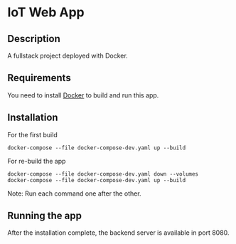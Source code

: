 # IoT Web App

## Description

A fullstack project deployed with Docker.

## Requirements

You need to install [Docker](https://docs.docker.com/desktop/install/windows-install/) to build and run this app.

## Installation

For the first build
```
docker-compose --file docker-compose-dev.yaml up --build
```

For re-build the app
```
docker-compose --file docker-compose-dev.yaml down --volumes
docker-compose --file docker-compose-dev.yaml up --build
```
Note: Run each command one after the other.

## Running the app

After the installation complete, the backend server is available in port 8080.
